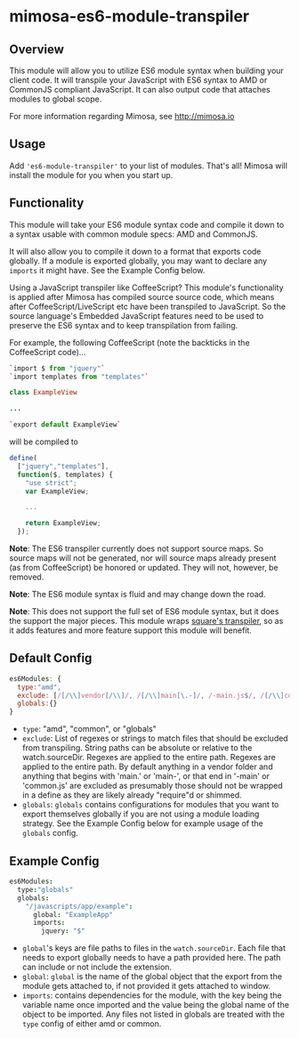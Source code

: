 mimosa-es6-module-transpiler
===========
## Overview

This module will allow you to utilize ES6 module syntax when building your client code.  It will transpile your JavaScript with ES6 syntax to AMD or CommonJS compliant JavaScript.  It can also output code that attaches modules to global scope.

For more information regarding Mimosa, see http://mimosa.io

## Usage

Add `'es6-module-transpiler'` to your list of modules.  That's all!  Mimosa will install the module for you when you start up.

## Functionality

This module will take your ES6 module syntax code and compile it down to a syntax usable with common module specs: AMD and CommonJS.

It will also allow you to compile it down to a format that exports code globally. If a module is exported globally, you may want to declare any `imports` it might have.  See the Example Config below.

Using a JavaScript transpiler like CoffeeScript? This module's functionality is applied after Mimosa has compiled source source code, which means after CoffeeScript/LiveScript etc have been transpiled to JavaScript. So the source language's Embedded JavaScript features need to be used to preserve the ES6 syntax and to keep transpilation from failing.

For example, the following CoffeeScript (note the backticks in the CoffeeScript code)...

```coffeescript
`import $ from "jquery"`
`import templates from "templates"`

class ExampleView

...

`export default ExampleView`
```

will be compiled to

```javascript
define(
  ["jquery","templates"],
  function($, templates) {
    "use strict";
    var ExampleView;

    ...

    return ExampleView;
  });
```

__Note__: The ES6 transpiler currently does not support source maps. So source maps will not be generated, nor will source maps already present (as from CoffeeScript) be honored or updated.  They will not, however, be removed.

__Note__: The ES6 module syntax is fluid and may change down the road.

__Note__: This does not support the full set of ES6 module syntax, but it does the support the major pieces. This module wraps [square's transpiler](https://github.com/square/es6-module-transpiler), so as it adds features and more feature support this module will benefit.


## Default Config

```javascript
es6Modules: {
  type:"amd",
  exclude: [/[/\\]vendor[/\\]/, /[/\\]main[\.-]/, /-main.js$/, /[/\\]common.js$/],
  globals:{}
}
```

- `type`: "amd", "common", or "globals"
- `exclude`:  List of regexes or strings to match files that should be excluded from transpiling.  String paths can be absolute or relative to the watch.sourceDir.  Regexes are applied to the entire path. Regexes are applied to the entire path. By default anything in a vendor folder and anything that begins with 'main.' or 'main-', or that end in '-main' or 'common.js' are excluded as presumably those should not be wrapped in a  define as they are likely already "require"d or shimmed.
- `globals`: `globals` contains configurations for modules that you want to export themselves globally if you are not using a module loading strategy. See the Example Config below for example usage of the `globals` config.

## Example Config

```coffeescript
es6Modules:
  type:"globals"
  globals:
    "/javascripts/app/example":
      global: "ExampleApp"
      imports:
        jquery: "$"
````

- `global`'s keys are file paths to files in the `watch.sourceDir`. Each file that needs to export globally needs to have a path provided here. The path can include or not include the extension.
- `global`: `global` is the name of the global object that the export from the module gets attached to, if not provided it gets attached to window.
- `imports`: contains dependencies for the module, with the key being the variable name once imported and the value being the global name of the object to be imported. Any files not listed in globals are treated with the `type` config of either amd or common.